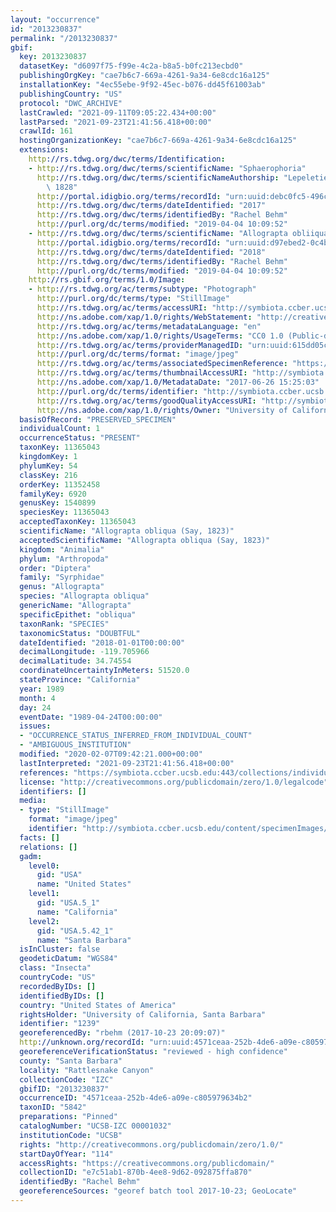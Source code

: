 ```yaml
---
layout: "occurrence"
id: "2013230837"
permalink: "/2013230837"
gbif:
  key: 2013230837
  datasetKey: "d6097f75-f99e-4c2a-b8a5-b0fc213ecbd0"
  publishingOrgKey: "cae7b6c7-669a-4261-9a34-6e8cdc16a125"
  installationKey: "4ec55ebe-9f92-45ec-b076-dd45f61003ab"
  publishingCountry: "US"
  protocol: "DWC_ARCHIVE"
  lastCrawled: "2021-09-11T09:05:22.434+00:00"
  lastParsed: "2021-09-23T21:41:56.418+00:00"
  crawlId: 161
  hostingOrganizationKey: "cae7b6c7-669a-4261-9a34-6e8cdc16a125"
  extensions:
    http://rs.tdwg.org/dwc/terms/Identification:
    - http://rs.tdwg.org/dwc/terms/scientificName: "Sphaerophoria"
      http://rs.tdwg.org/dwc/terms/scientificNameAuthorship: "Lepeletier & Serville\
        \ 1828"
      http://portal.idigbio.org/terms/recordId: "urn:uuid:debc0fc5-496c-4ad4-90de-0a4761eb0f5b"
      http://rs.tdwg.org/dwc/terms/dateIdentified: "2017"
      http://rs.tdwg.org/dwc/terms/identifiedBy: "Rachel Behm"
      http://purl.org/dc/terms/modified: "2019-04-04 10:09:52"
    - http://rs.tdwg.org/dwc/terms/scientificName: "Allograpta obliiqua"
      http://portal.idigbio.org/terms/recordId: "urn:uuid:d97ebed2-0c4b-4d87-8376-ea82a659bf6d"
      http://rs.tdwg.org/dwc/terms/dateIdentified: "2018"
      http://rs.tdwg.org/dwc/terms/identifiedBy: "Rachel Behm"
      http://purl.org/dc/terms/modified: "2019-04-04 10:09:52"
    http://rs.gbif.org/terms/1.0/Image:
    - http://rs.tdwg.org/ac/terms/subtype: "Photograph"
      http://purl.org/dc/terms/type: "StillImage"
      http://rs.tdwg.org/ac/terms/accessURI: "http://symbiota.ccber.ucsb.edu/content/specimenImages/UCSB_IZC/UCSB-IZC00001/UCSB-IZC_00001032_1498515903_lg.jpg"
      http://ns.adobe.com/xap/1.0/rights/WebStatement: "http://creativecommons.org/publicdomain/zero/1.0/"
      http://rs.tdwg.org/ac/terms/metadataLanguage: "en"
      http://ns.adobe.com/xap/1.0/rights/UsageTerms: "CC0 1.0 (Public-domain)"
      http://rs.tdwg.org/ac/terms/providerManagedID: "urn:uuid:615dd05c-a5fd-45d7-bbca-2c3e6f34cc2e"
      http://purl.org/dc/terms/format: "image/jpeg"
      http://rs.tdwg.org/ac/terms/associatedSpecimenReference: "https://symbiota.ccber.ucsb.edu:443/collections/individual/index.php?occid=1239"
      http://rs.tdwg.org/ac/terms/thumbnailAccessURI: "http://symbiota.ccber.ucsb.edu/content/specimenImages/UCSB_IZC/UCSB-IZC00001/UCSB-IZC_00001032_1498515903_tn.jpg"
      http://ns.adobe.com/xap/1.0/MetadataDate: "2017-06-26 15:25:03"
      http://purl.org/dc/terms/identifier: "http://symbiota.ccber.ucsb.edu/content/specimenImages/UCSB_IZC/UCSB-IZC00001/UCSB-IZC_00001032_1498515903_lg.jpg"
      http://rs.tdwg.org/ac/terms/goodQualityAccessURI: "http://symbiota.ccber.ucsb.edu/content/specimenImages/UCSB_IZC/UCSB-IZC00001/UCSB-IZC_00001032_1498515903.jpg"
      http://ns.adobe.com/xap/1.0/rights/Owner: "University of California, Santa Barbara"
  basisOfRecord: "PRESERVED_SPECIMEN"
  individualCount: 1
  occurrenceStatus: "PRESENT"
  taxonKey: 11365043
  kingdomKey: 1
  phylumKey: 54
  classKey: 216
  orderKey: 11352458
  familyKey: 6920
  genusKey: 1540899
  speciesKey: 11365043
  acceptedTaxonKey: 11365043
  scientificName: "Allograpta obliqua (Say, 1823)"
  acceptedScientificName: "Allograpta obliqua (Say, 1823)"
  kingdom: "Animalia"
  phylum: "Arthropoda"
  order: "Diptera"
  family: "Syrphidae"
  genus: "Allograpta"
  species: "Allograpta obliqua"
  genericName: "Allograpta"
  specificEpithet: "obliqua"
  taxonRank: "SPECIES"
  taxonomicStatus: "DOUBTFUL"
  dateIdentified: "2018-01-01T00:00:00"
  decimalLongitude: -119.705966
  decimalLatitude: 34.74554
  coordinateUncertaintyInMeters: 51520.0
  stateProvince: "California"
  year: 1989
  month: 4
  day: 24
  eventDate: "1989-04-24T00:00:00"
  issues:
  - "OCCURRENCE_STATUS_INFERRED_FROM_INDIVIDUAL_COUNT"
  - "AMBIGUOUS_INSTITUTION"
  modified: "2020-02-07T09:42:21.000+00:00"
  lastInterpreted: "2021-09-23T21:41:56.418+00:00"
  references: "https://symbiota.ccber.ucsb.edu:443/collections/individual/index.php?occid=1239"
  license: "http://creativecommons.org/publicdomain/zero/1.0/legalcode"
  identifiers: []
  media:
  - type: "StillImage"
    format: "image/jpeg"
    identifier: "http://symbiota.ccber.ucsb.edu/content/specimenImages/UCSB_IZC/UCSB-IZC00001/UCSB-IZC_00001032_1498515903_lg.jpg"
  facts: []
  relations: []
  gadm:
    level0:
      gid: "USA"
      name: "United States"
    level1:
      gid: "USA.5_1"
      name: "California"
    level2:
      gid: "USA.5.42_1"
      name: "Santa Barbara"
  isInCluster: false
  geodeticDatum: "WGS84"
  class: "Insecta"
  countryCode: "US"
  recordedByIDs: []
  identifiedByIDs: []
  country: "United States of America"
  rightsHolder: "University of California, Santa Barbara"
  identifier: "1239"
  georeferencedBy: "rbehm (2017-10-23 20:09:07)"
  http://unknown.org/recordId: "urn:uuid:4571ceaa-252b-4de6-a09e-c805979634b2"
  georeferenceVerificationStatus: "reviewed - high confidence"
  county: "Santa Barbara"
  locality: "Rattlesnake Canyon"
  collectionCode: "IZC"
  gbifID: "2013230837"
  occurrenceID: "4571ceaa-252b-4de6-a09e-c805979634b2"
  taxonID: "5842"
  preparations: "Pinned"
  catalogNumber: "UCSB-IZC 00001032"
  institutionCode: "UCSB"
  rights: "http://creativecommons.org/publicdomain/zero/1.0/"
  startDayOfYear: "114"
  accessRights: "https://creativecommons.org/publicdomain/"
  collectionID: "e7c51ab1-870b-4ee8-9d62-092875ffa870"
  identifiedBy: "Rachel Behm"
  georeferenceSources: "georef batch tool 2017-10-23; GeoLocate"
---
```

